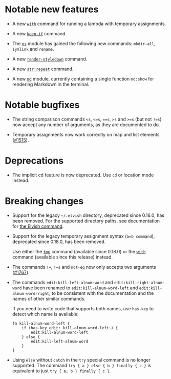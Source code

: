 # Notable new features

-   A new [`with`](../ref/language.html#with) command for running a lambda with
    temporary assignments.

-   A new [`keep-if`](../ref/builtin.html#keep-if) command.

-   The [`os`](../ref/os.html) module has gained the following new commands:
    `mkdir-all`, `symlink` and `rename`.

-   A new [`render-styledown`](../ref/builtin.html#render-styledown) command.

-   A new [`str:repeat`](../ref/str.html#str:repeat) command.

-   A new [`md`](../ref/md.html) module, currently containing a single function
    `md:show` for rendering Markdown in the terminal.

# Notable bugfixes

-   The string comparison commands `<s`, `<=s`, `==s`, `>s` and `>=s` (but not
    `!=s`) now accept any number of arguments, as they are documented to do.

-   Temporary assignments now work correctly on map and list elements
    ([#1515](https://b.elv.sh/1515)).

# Deprecations

-   The implicit cd feature is now deprecated. Use `cd` or location mode
    instead.

# Breaking changes

-   Support for the legacy `~/.elvish` directory, deprecated since 0.16.0, has
    been removed. For the supported directory paths, see documentation for
    [the Elvish command](../ref/command.html).

-   Support for the legacy temporary assignment syntax (`a=b command`),
    deprecated since 0.18.0, has been removed.

    Use either the [`tmp`](../ref/language.html#tmp) command (available since
    0.18.0) or the [`with`](../ref/language.html#with) command (available since
    this release) instead.

-   The commands `!=`, `!=s` and `not-eq` now only accepts two arguments
    ([#1767](https://b.elv.sh/1767)).

-   The commands `edit:kill-left-alnum-word` and `edit:kill-right-alnum-word`
    have been renamed to `edit:kill-alnum-word-left` and
    `edit:kill-alnum-word-right`, to be consistent with the documentation and
    the names of other similar commands.

    If you need to write code that supports both names, use `has-key` to detect
    which name is available:

    ```elvish
    fn kill-alnum-word-left {
        if (has-key edit: kill-alnum-word-left~) {
            edit:kill-alnum-word-left
        } else {
            edit:kill-left-alnum-word
        }
    }
    ```

-   Using `else` without `catch` in the `try` special command is no longer
    supported. The command `try { a } else { b } finally { c }` is equivalent to
    just `try { a; b } finally { c }`.
